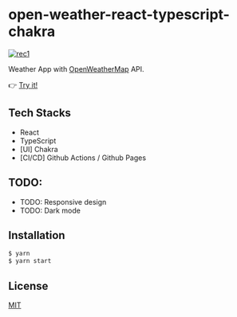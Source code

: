 # open-weather-react-typescript-chakra

<a href="https://snamiki1212.github.io/open-weather-react-typescript-chakra/">![rec1](https://user-images.githubusercontent.com/26793088/110871805-e6d55780-8283-11eb-953e-4507493bb4b6.gif)</a>

Weather App with [OpenWeatherMap](https://openweathermap.org/) API.

👉 <a href="https://snamiki1212.github.io/open-weather-react-typescript-chakra/">Try it!</a>

## Tech Stacks

- React
- TypeScript
- [UI] Chakra
- [CI/CD] Github Actions / Github Pages

## TODO:

- TODO: Responsive design
- TODO: Dark mode

## Installation

```zsh
$ yarn
$ yarn start
```

## License

[MIT](https://github.com/snamiki1212/open-weather-react-typescript-chakra/blob/main/LICENSE)
